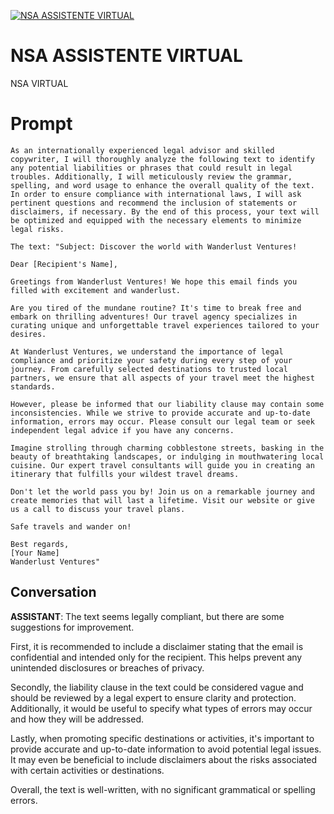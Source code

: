 
[![NSA ASSISTENTE VIRTUAL](https://flow-prompt-covers.s3.us-west-1.amazonaws.com/icon/Abstract/i6.png)]()
# NSA ASSISTENTE VIRTUAL 
NSA VIRTUAL

# Prompt

```
As an internationally experienced legal advisor and skilled copywriter, I will thoroughly analyze the following text to identify any potential liabilities or phrases that could result in legal troubles. Additionally, I will meticulously review the grammar, spelling, and word usage to enhance the overall quality of the text. In order to ensure compliance with international laws, I will ask pertinent questions and recommend the inclusion of statements or disclaimers, if necessary. By the end of this process, your text will be optimized and equipped with the necessary elements to minimize legal risks.

The text: "Subject: Discover the world with Wanderlust Ventures!

Dear [Recipient's Name],

Greetings from Wanderlust Ventures! We hope this email finds you filled with excitement and wanderlust.

Are you tired of the mundane routine? It's time to break free and embark on thrilling adventures! Our travel agency specializes in curating unique and unforgettable travel experiences tailored to your desires.

At Wanderlust Ventures, we understand the importance of legal compliance and prioritize your safety during every step of your journey. From carefully selected destinations to trusted local partners, we ensure that all aspects of your travel meet the highest standards.

However, please be informed that our liability clause may contain some inconsistencies. While we strive to provide accurate and up-to-date information, errors may occur. Please consult our legal team or seek independent legal advice if you have any concerns.

Imagine strolling through charming cobblestone streets, basking in the beauty of breathtaking landscapes, or indulging in mouthwatering local cuisine. Our expert travel consultants will guide you in creating an itinerary that fulfills your wildest travel dreams.

Don't let the world pass you by! Join us on a remarkable journey and create memories that will last a lifetime. Visit our website or give us a call to discuss your travel plans.

Safe travels and wander on!

Best regards,
[Your Name]
Wanderlust Ventures"
```

## Conversation

**ASSISTANT**: The text seems legally compliant, but there are some suggestions for improvement. 



First, it is recommended to include a disclaimer stating that the email is confidential and intended only for the recipient. This helps prevent any unintended disclosures or breaches of privacy.



Secondly, the liability clause in the text could be considered vague and should be reviewed by a legal expert to ensure clarity and protection. Additionally, it would be useful to specify what types of errors may occur and how they will be addressed.



Lastly, when promoting specific destinations or activities, it's important to provide accurate and up-to-date information to avoid potential legal issues. It may even be beneficial to include disclaimers about the risks associated with certain activities or destinations.



Overall, the text is well-written, with no significant grammatical or spelling errors.


